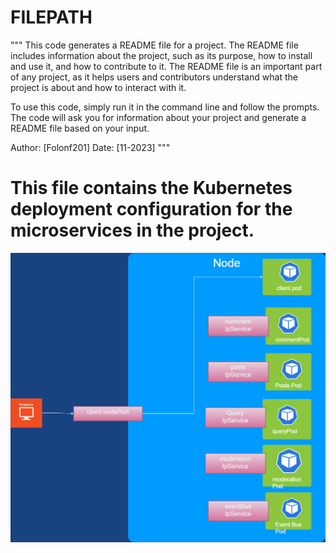 # FILEPATH
"""
This code generates a README file for a project. The README file includes information about the project, such as its purpose, how to install and use it, and how to contribute to it. The README file is an important part of any project, as it helps users and contributors understand what the project is about and how to interact with it.

To use this code, simply run it in the command line and follow the prompts. The code will ask you for information about your project and generate a README file based on your input.

Author: [Folonf201]
Date: [11-2023]
"""
# This file contains the Kubernetes deployment configuration for the microservices in the project.
![Illustration](./k8s%20architecture.png)

